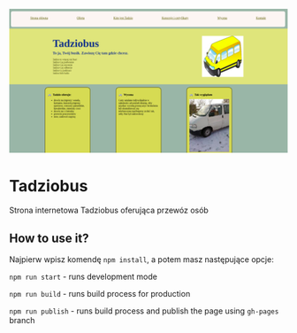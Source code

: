![cover](gh/busik-website.png)

# Tadziobus

Strona internetowa Tadziobus oferująca przewóz osób

## How to use it?

Najpierw wpisz komendę `npm install`, a potem masz następujące opcje:

`npm run start` - runs development mode

`npm run build` - runs build process for production

`npm run publish` - runs build process and publish the page using `gh-pages` branch

